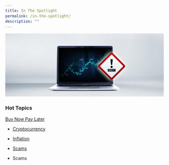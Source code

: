 ```yaml
---
title: In The Spotlight
permalink: /in-the-spotlight/
description: ""
---
```

![in the spotlight](/images/Homepage/scam%20laptop.png)

### Hot Topics


[Buy Now Pay Later]((/about-us/partnering-moneysense-for-schools-workplaces-and-communities))

* [Cryptocurrency]((/folders/buy-now-pay-later))

* [Inflation](https://cms.isomer.gov.sg/sites/mas-moneysensetest/folders/buy-now-pay-later)

* [Scams](/folders/buy-now-pay-later)


* Scams